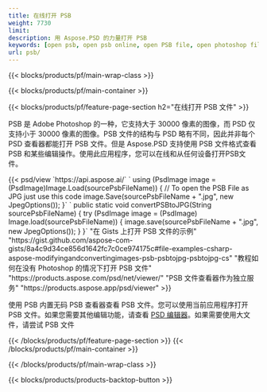 ```yaml
---
title: 在线打开 PSB
weight: 7730
limit: 
description: 用 Aspose.PSD 的力量打开 PSB
keywords: [open psb, open psb online, open PSB file, open photoshop file, preview psb]
url: psb/
---
```


{{< blocks/products/pf/main-wrap-class >}}

{{< blocks/products/pf/main-container >}}

{{< blocks/products/pf/feature-page-section h2="在线打开 PSB 文件" >}}
<p>PSB 是 Adobe Photoshop 的一种，它支持大于 30000 像素的图像，而 PSD 仅支持小于 30000 像素的图像。PSB 文件的结构与 PSD 略有不同，因此并非每个 PSD 查看器都能打开 PSB 文件。但是 Aspose.PSD 支持使用 PSB 文件格式查看 PSB 和某些编辑操作。使用此应用程序，您可以在线和从任何设备打开PSB文件。</p>
{{< psd/view `https://api.aspose.ai/` 
`    using (PsdImage image = (PsdImage)Image.Load(sourcePsbFileName))
    {
	    // To open the PSB File as JPG just use this code
        image.Save(sourcePsbFileName + ".jpg",  new JpegOptions());
    }` 
`   public static void convertPSBtoJPG(String sourcePsbFileName) {
        try (PsdImage image = (PsdImage) Image.load(sourcePsbFileName)) {
            image.save(sourcePsbFileName + ".jpg", new JpegOptions());
        }
    }` 
"在 Gists 上打开 PSB 文件的示例" "https://gist.github.com/aspose-com-gists/8a4c9d34ce856d1642fc7c0ce974175c#file-examples-csharp-aspose-modifyingandconvertingimages-psb-psbtojpg-psbtojpg-cs" 
"教程如何在没有 Photoshop 的情况下打开 PSB 文件" "https://products.aspose.com/psd/net/viewer/" 
"PSB 文件查看器作为独立服务" "https://products.aspose.app/psd/viewer" >}}
<p>使用 PSB 内置无码 PSB 查看器查看 PSB 文件。您可以使用当前应用程序打开 PSB 文件。如果您需要其他编辑功能，请查看 <a href="https://products.aspose.app/psd/template-editor">PSD 编辑器</a>。如果需要使用大文件，请尝试 PSB 文件</p>
{{< /blocks/products/pf/feature-page-section >}}
{{< /blocks/products/pf/main-container >}}


{{< /blocks/products/pf/main-wrap-class >}}

{{< blocks/products/products-backtop-button >}}

